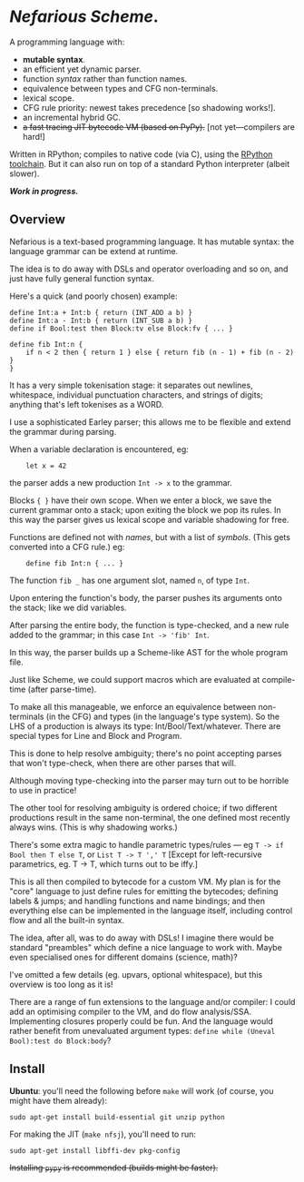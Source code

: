 _Nefarious Scheme_.
===================

A programming language with:

* **mutable syntax**.
* an efficient yet dynamic parser.
* function _syntax_ rather than function names.
* equivalence between types and CFG non-terminals.
* lexical scope.
* CFG rule priority: newest takes precedence [so shadowing works!].
* an incremental hybrid GC.
* ~~a fast tracing JIT bytecode VM (based on PyPy).~~ [not yet—compilers are hard!]

Written in RPython; compiles to native code (via C), using the [RPython
toolchain](https://rpython.rtfd.io/). But it can also run on top of a standard
Python interpreter (albeit slower).

**_Work in progress._**

Overview
--------

Nefarious is a text-based programming language. It has mutable syntax: the language grammar can be extend at runtime.

The idea is to do away with DSLs and operator overloading and so on, and just have fully general function syntax.

Here's a quick (and poorly chosen) example:

	define Int:a + Int:b { return (INT_ADD a b) }
	define Int:a - Int:b { return (INT_SUB a b) }
	define if Bool:test then Block:tv else Block:fv { ... }

	define fib Int:n {
		if n < 2 then { return 1 } else { return fib (n - 1) + fib (n - 2) }
	}

It has a very simple tokenisation stage: it separates out newlines, whitespace, individual punctuation characters, and strings of digits; anything that's left tokenises as a WORD.

I use a sophisticated Earley parser; this allows me to be flexible and extend the grammar during parsing.

When a variable declaration is encountered, eg:
```
	let x = 42
```
the parser adds a new production `Int -> x` to the grammar.

Blocks `{ }` have their own scope. When we enter a block, we save the current grammar onto a stack; upon exiting the block we pop its rules. In this way the parser gives us lexical scope and variable shadowing for free.

Functions are defined not with *names*, but with a list of *symbols*. (This gets converted into a CFG rule.) eg:
```
    define fib Int:n { ... }
```

The function `fib _` has one argument slot, named `n`, of type `Int`.

Upon entering the function's body, the parser pushes its arguments onto the stack; like we did variables.

After parsing the entire body, the function is type-checked, and a new rule added to the grammar; in this case `Int -> 'fib' Int`.

In this way, the parser builds up a Scheme-like AST for the whole program file.

Just like Scheme, we could support macros which are evaluated at compile-time (after parse-time).

To make all this manageable, we enforce an equivalence between non-terminals (in the CFG) and types (in the language's type system). So the LHS of a production is always its type: Int/Bool/Text/whatever. There are special types for Line and Block and Program.

This is done to help resolve ambiguity; there's no point accepting parses that won't type-check, when there are other parses that will.

Although moving type-checking into the parser may turn out to be horrible to use in practice!

The other tool for resolving ambiguity is ordered choice; if two different productions result in the same non-terminal, the one defined most recently always wins. (This is why shadowing works.)

There's some extra magic to handle parametric types/rules — eg `T -> if Bool then T else T`, or `List T -> T ',' T` [Except for left-recursive parametrics, eg. T -> T, which turns out to be iffy.]

This is all then compiled to bytecode for a custom VM. My plan is for the "core" language to just define rules for emitting the bytecodes; defining labels & jumps; and handling functions and name bindings; and then everything else can be implemented in the language itself, including control flow and all the built-in syntax.

The idea, after all, was to do away with DSLs! I imagine there would be standard "preambles" which define a nice language to work with. Maybe even specialised ones for different
domains (science, math)?

I've omitted a few details (eg. upvars, optional whitespace), but this overview is too long as it is!

There are a range of fun extensions to the language and/or compiler: I could add an optimising compiler to the VM, and do flow analysis/SSA. Implementing closures properly could be fun. And the language would rather benefit from unevaluated argument types: `define while (Uneval Bool):test do Block:body`?



Install
-------

**Ubuntu**: you'll need the following before `make` will work (of course, you might have
them already):

    sudo apt-get install build-essential git unzip python

For making the JIT (`make nfsj`), you'll need to run:

    sudo apt-get install libffi-dev pkg-config

<s>Installing `pypy` is recommended (builds might be faster).</s>


